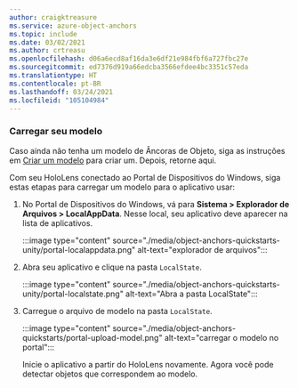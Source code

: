 ```yaml
---
author: craigktreasure
ms.service: azure-object-anchors
ms.topic: include
ms.date: 03/02/2021
ms.author: crtreasu
ms.openlocfilehash: d06a6ecd8af16da3e6df21e984fbf6a727fbc27e
ms.sourcegitcommit: ed7376d919a66edcba3566efdee4bc3351c57eda
ms.translationtype: HT
ms.contentlocale: pt-BR
ms.lasthandoff: 03/24/2021
ms.locfileid: "105104984"
---
```

### <a name="upload-your-model"></a>Carregar seu modelo

Caso ainda não tenha um modelo de Âncoras de Objeto, siga as instruções em [Criar um modelo](../articles/object-anchors/quickstarts/get-started-model-conversion.md) para criar um. Depois, retorne aqui.

Com seu HoloLens conectado ao Portal de Dispositivos do Windows, siga estas etapas para carregar um modelo para o aplicativo usar:

1. No Portal de Dispositivos do Windows, vá para **Sistema > Explorador de Arquivos > LocalAppData**. Nesse local, seu aplicativo deve aparecer na lista de aplicativos.

    :::image type="content" source="./media/object-anchors-quickstarts-unity/portal-localappdata.png" alt-text="explorador de arquivos":::

2. Abra seu aplicativo e clique na pasta `LocalState`.

    :::image type="content" source="./media/object-anchors-quickstarts-unity/portal-localstate.png" alt-text="Abra a pasta LocalState":::

3. Carregue o arquivo de modelo na pasta `LocalState`.

    :::image type="content" source="./media/object-anchors-quickstarts/portal-upload-model.png" alt-text="carregar o modelo no portal":::

    Inicie o aplicativo a partir do HoloLens novamente. Agora você pode detectar objetos que correspondem ao modelo.